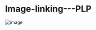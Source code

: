 # Image-linking---PLP
![image](https://github.com/watchout254/Image-linking---PLP/assets/88248852/3b9d83f1-a947-4315-9af6-469808185aa1)

